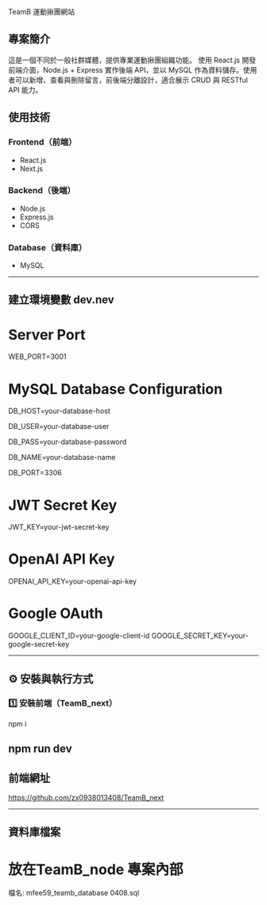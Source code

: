 TeamB 運動揪團網站

## 專案簡介
這是一個不同於一般社群媒體，提供專業運動揪團組織功能。 使用 React.js 開發前端介面，Node.js + Express 實作後端 API，並以 MySQL 作為資料儲存。使用者可以新增、查看與刪除留言，前後端分離設計，適合展示 CRUD 與 RESTful API 能力。

## 使用技術

### Frontend（前端）
- React.js
- Next.js
  
### Backend（後端）
- Node.js
- Express.js
- CORS

### Database（資料庫）
- MySQL
---------------------------------
## 建立環境變數 dev.nev

# Server Port
WEB_PORT=3001

# MySQL Database Configuration
DB_HOST=your-database-host

DB_USER=your-database-user

DB_PASS=your-database-password

DB_NAME=your-database-name

DB_PORT=3306

# JWT Secret Key
JWT_KEY=your-jwt-secret-key

# OpenAI API Key 
OPENAI_API_KEY=your-openai-api-key

# Google OAuth
GOOGLE_CLIENT_ID=your-google-client-id
GOOGLE_SECRET_KEY=your-google-secret-key

---------------------------------
## ⚙️ 安裝與執行方式

### 1️⃣ 安裝前端（TeamB_next）

npm i

npm run dev
---------------------------------
##  前端網址
https://github.com/zx0938013408/TeamB_next

---------------------------------
## 資料庫檔案
# 放在TeamB_node 專案內部
檔名: mfee59_teamb_database 0408.sql
